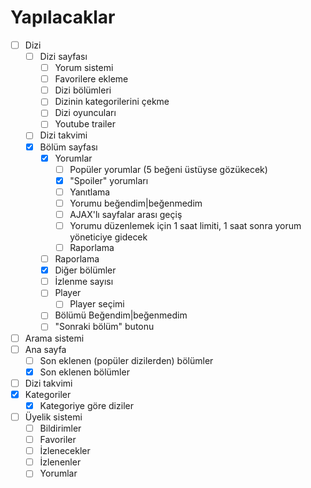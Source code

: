 # Yapılacaklar

- [ ] Dizi
  - [ ] Dizi sayfası
    - [ ] Yorum sistemi
    - [ ] Favorilere ekleme
    - [ ] Dizi bölümleri
    - [ ] Dizinin kategorilerini çekme
    - [ ] Dizi oyuncuları
    - [ ] Youtube trailer
  - [ ] Dizi takvimi
  - [x] Bölüm sayfası
    - [x] Yorumlar
      - [ ] Popüler yorumlar (5 beğeni üstüyse gözükecek)
      - [x] "Spoiler" yorumları
      - [ ] Yanıtlama
      - [ ] Yorumu beğendim|beğenmedim
      - [ ] AJAX'lı sayfalar arası geçiş
      - [ ] Yorumu düzenlemek için 1 saat limiti, 1 saat sonra yorum yöneticiye gidecek
      - [ ] Raporlama
    - [ ] Raporlama
    - [x] Diğer bölümler
    - [ ] İzlenme sayısı
    - [ ] Player
      - [ ] Player seçimi
    - [ ] Bölümü Beğendim|beğenmedim
    - [ ] "Sonraki bölüm" butonu
- [ ] Arama sistemi
- [ ] Ana sayfa
  - [ ] Son eklenen (popüler dizilerden) bölümler
  - [x] Son eklenen bölümler
- [ ] Dizi takvimi
- [x] Kategoriler
  - [x] Kategoriye göre diziler
- [ ] Üyelik sistemi
  - [ ] Bildirimler
  - [ ] Favoriler
  - [ ] İzlenecekler
  - [ ] İzlenenler
  - [ ] Yorumlar
